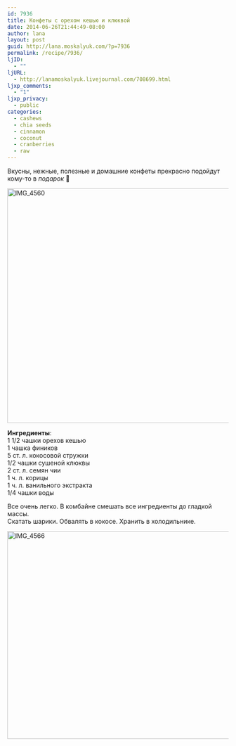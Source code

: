 ```yaml
---
id: 7936
title: Конфеты с орехом кешью и клюквой
date: 2014-06-26T21:44:49-08:00
author: lana
layout: post
guid: http://lana.moskalyuk.com/?p=7936
permalink: /recipe/7936/
ljID:
  - ""
ljURL:
  - http://lanamoskalyuk.livejournal.com/708699.html
ljxp_comments:
  - "1"
ljxp_privacy:
  - public
categories:
  - cashews
  - chia seeds
  - cinnamon
  - coconut
  - cranberries
  - raw
---
```

Вкусны, нежные, полезные и домашние конфеты прекрасно подойдут кому-то в _подарок_ 🙂

<img loading="lazy" src="https://farm4.staticflickr.com/3874/14513815921_db54beddec_c.jpg" alt="IMG_4560" width="800" height="534" /> 

**Ингредиенты**:  
1 1/2 чашки орехов кешью  
1 чашка фиников  
5 ст. л. кокосовой стружки  
1/2 чашки сушеной клюквы  
2 ст. л. семян чии  
1 ч. л. корицы  
1 ч. л. ванильного экстракта  
1/4 чашки воды

Все очень легко. В комбайне смешать все ингредиенты до гладкой массы.  
Скатать шарики. Обвалять в кокосе. Хранить в холодильнике.

<img loading="lazy" src="https://farm4.staticflickr.com/3916/14516121552_c9db3ed542_c.jpg" alt="IMG_4566" width="800" height="473" />